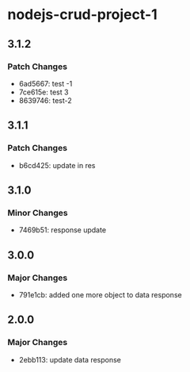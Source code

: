 # nodejs-crud-project-1

## 3.1.2

### Patch Changes

- 6ad5667: test -1
- 7ce615e: test 3
- 8639746: test-2

## 3.1.1

### Patch Changes

- b6cd425: update in res

## 3.1.0

### Minor Changes

- 7469b51: response update

## 3.0.0

### Major Changes

- 791e1cb: added one more object to data response

## 2.0.0

### Major Changes

- 2ebb113: update data response
